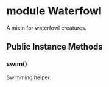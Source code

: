 # module Waterfowl [](#module-Waterfowl) [](#top)
A mixin for waterfowl creatures.

 ## Public Instance Methods
 ### swim() [](#method-i-swim)
 Swimming helper.

 